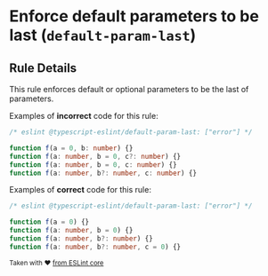 # Enforce default parameters to be last (`default-param-last`)

## Rule Details

This rule enforces default or optional parameters to be the last of parameters.

Examples of **incorrect** code for this rule:

```ts
/* eslint @typescript-eslint/default-param-last: ["error"] */

function f(a = 0, b: number) {}
function f(a: number, b = 0, c?: number) {}
function f(a: number, b = 0, c: number) {}
function f(a: number, b?: number, c: number) {}
```

Examples of **correct** code for this rule:

```ts
/* eslint @typescript-eslint/default-param-last: ["error"] */

function f(a = 0) {}
function f(a: number, b = 0) {}
function f(a: number, b?: number) {}
function f(a: number, b?: number, c = 0) {}
```

<sup>Taken with ❤️ [from ESLint core](https://github.com/eslint/eslint/blob/master/docs/rules/default-param-last.md)</sup>
